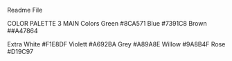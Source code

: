 Readme File

COLOR PALETTE
3 MAIN Colors
Green #8CA571
Blue #7391C8
Brown ##A47864

Extra
White #F1E8DF
Violett #A692BA
Grey #A89A8E
Willow #9A8B4F
Rose #D19C97

